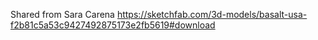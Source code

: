 Shared from Sara Carena
https://sketchfab.com/3d-models/basalt-usa-f2b81c5a53c9427492875173e2fb5619#download

